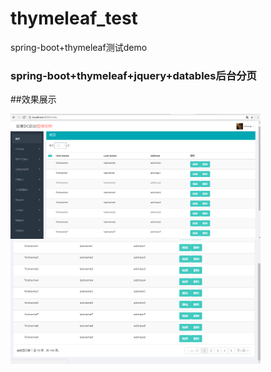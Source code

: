 # thymeleaf_test
  spring-boot+thymeleaf测试demo
  
### spring-boot+thymeleaf+jquery+datables后台分页

##效果展示

<img align="left" width="400" height="200" src="https://github.com/lcyanxi/thymeleaf_test/raw/master/img/data1.png"/>
<img align="left" width="400" height="200" src="https://github.com/lcyanxi/thymeleaf_test/raw/master/img/data2.png"/>
